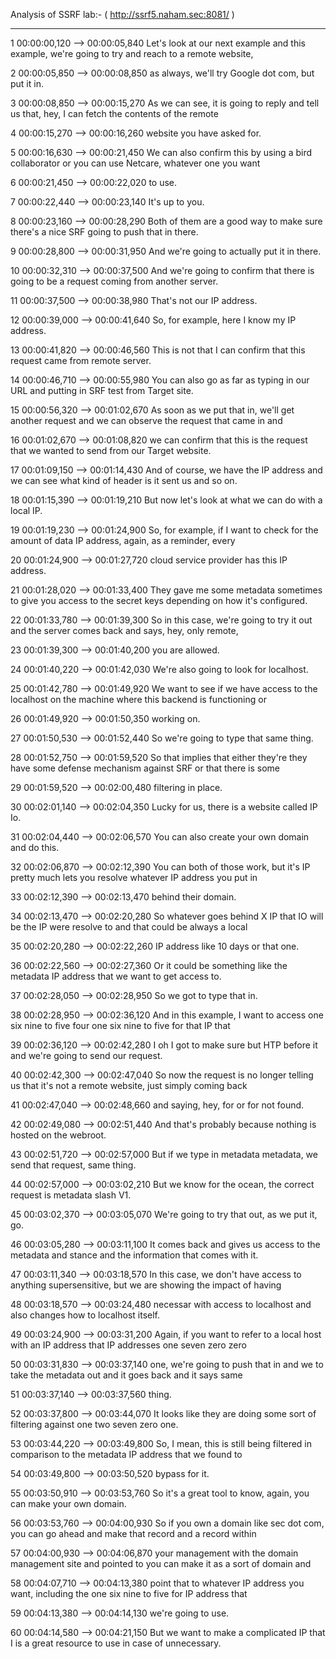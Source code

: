 Analysis of SSRF lab:-   ( http://ssrf5.naham.sec:8081/ )













---
1
00:00:00,120 --> 00:00:05,840
Let's look at our next example and this example, we're going to try and reach to a remote website,

2
00:00:05,850 --> 00:00:08,850
as always, we'll try Google dot com, but put it in.

3
00:00:08,850 --> 00:00:15,270
As we can see, it is going to reply and tell us that, hey, I can fetch the contents of the remote

4
00:00:15,270 --> 00:00:16,260
website you have asked for.

5
00:00:16,630 --> 00:00:21,450
We can also confirm this by using a bird collaborator or you can use Netcare, whatever one you want

6
00:00:21,450 --> 00:00:22,020
to use.

7
00:00:22,440 --> 00:00:23,140
It's up to you.

8
00:00:23,160 --> 00:00:28,290
Both of them are a good way to make sure there's a nice SRF going to push that in there.

9
00:00:28,800 --> 00:00:31,950
And we're going to actually put it in there.

10
00:00:32,310 --> 00:00:37,500
And we're going to confirm that there is going to be a request coming from another server.

11
00:00:37,500 --> 00:00:38,980
That's not our IP address.

12
00:00:39,000 --> 00:00:41,640
So, for example, here I know my IP address.

13
00:00:41,820 --> 00:00:46,560
This is not that I can confirm that this request came from remote server.

14
00:00:46,710 --> 00:00:55,980
You can also go as far as typing in our URL and putting in SRF test from Target site.

15
00:00:56,320 --> 00:01:02,670
As soon as we put that in, we'll get another request and we can observe the request that came in and

16
00:01:02,670 --> 00:01:08,820
we can confirm that this is the request that we wanted to send from our Target website.

17
00:01:09,150 --> 00:01:14,430
And of course, we have the IP address and we can see what kind of header is it sent us and so on.

18
00:01:15,390 --> 00:01:19,210
But now let's look at what we can do with a local IP.

19
00:01:19,230 --> 00:01:24,900
So, for example, if I want to check for the amount of data IP address, again, as a reminder, every

20
00:01:24,900 --> 00:01:27,720
cloud service provider has this IP address.

21
00:01:28,020 --> 00:01:33,400
They gave me some metadata sometimes to give you access to the secret keys depending on how it's configured.

22
00:01:33,780 --> 00:01:39,300
So in this case, we're going to try it out and the server comes back and says, hey, only remote,

23
00:01:39,300 --> 00:01:40,200
you are allowed.

24
00:01:40,220 --> 00:01:42,030
We're also going to look for localhost.

25
00:01:42,780 --> 00:01:49,920
We want to see if we have access to the localhost on the machine where this backend is functioning or

26
00:01:49,920 --> 00:01:50,350
working on.

27
00:01:50,530 --> 00:01:52,440
So we're going to type that same thing.

28
00:01:52,750 --> 00:01:59,520
So that implies that either they're they have some defense mechanism against SRF or that there is some

29
00:01:59,520 --> 00:02:00,480
filtering in place.

30
00:02:01,140 --> 00:02:04,350
Lucky for us, there is a website called IP Io.

31
00:02:04,440 --> 00:02:06,570
You can also create your own domain and do this.

32
00:02:06,870 --> 00:02:12,390
You can both of those work, but it's IP pretty much lets you resolve whatever IP address you put in

33
00:02:12,390 --> 00:02:13,470
behind their domain.

34
00:02:13,470 --> 00:02:20,280
So whatever goes behind X IP that IO will be the IP were resolve to and that could be always a local

35
00:02:20,280 --> 00:02:22,260
IP address like 10 days or that one.

36
00:02:22,560 --> 00:02:27,360
Or it could be something like the metadata IP address that we want to get access to.

37
00:02:28,050 --> 00:02:28,950
So we got to type that in.

38
00:02:28,950 --> 00:02:36,120
And in this example, I want to access one six nine to five four one six nine to five for that IP that

39
00:02:36,120 --> 00:02:42,280
I oh I got to make sure but HTP before it and we're going to send our request.

40
00:02:42,300 --> 00:02:47,040
So now the request is no longer telling us that it's not a remote website, just simply coming back

41
00:02:47,040 --> 00:02:48,660
and saying, hey, for or for not found.

42
00:02:49,080 --> 00:02:51,440
And that's probably because nothing is hosted on the webroot.

43
00:02:51,720 --> 00:02:57,000
But if we type in metadata metadata, we send that request, same thing.

44
00:02:57,000 --> 00:03:02,210
But we know for the ocean, the correct request is metadata slash V1.

45
00:03:02,370 --> 00:03:05,070
We're going to try that out, as we put it, go.

46
00:03:05,280 --> 00:03:11,100
It comes back and gives us access to the metadata and stance and the information that comes with it.

47
00:03:11,340 --> 00:03:18,570
In this case, we don't have access to anything supersensitive, but we are showing the impact of having

48
00:03:18,570 --> 00:03:24,480
necessar with access to localhost and also changes how to localhost itself.

49
00:03:24,900 --> 00:03:31,200
Again, if you want to refer to a local host with an IP address that IP addresses one seven zero zero

50
00:03:31,830 --> 00:03:37,140
one, we're going to push that in and we to take the metadata out and it goes back and it says same

51
00:03:37,140 --> 00:03:37,560
thing.

52
00:03:37,800 --> 00:03:44,070
It looks like they are doing some sort of filtering against one two seven zero one.

53
00:03:44,220 --> 00:03:49,800
So, I mean, this is still being filtered in comparison to the metadata IP address that we found to

54
00:03:49,800 --> 00:03:50,520
bypass for it.

55
00:03:50,910 --> 00:03:53,760
So it's a great tool to know, again, you can make your own domain.

56
00:03:53,760 --> 00:04:00,930
So if you own a domain like sec dot com, you can go ahead and make that record and a record within

57
00:04:00,930 --> 00:04:06,870
your management with the domain management site and pointed to you can make it as a sort of domain and

58
00:04:07,710 --> 00:04:13,380
point that to whatever IP address you want, including the one six nine to five for IP address that

59
00:04:13,380 --> 00:04:14,130
we're going to use.

60
00:04:14,580 --> 00:04:21,150
But we want to make a complicated IP that I is a great resource to use in case of unnecessary.